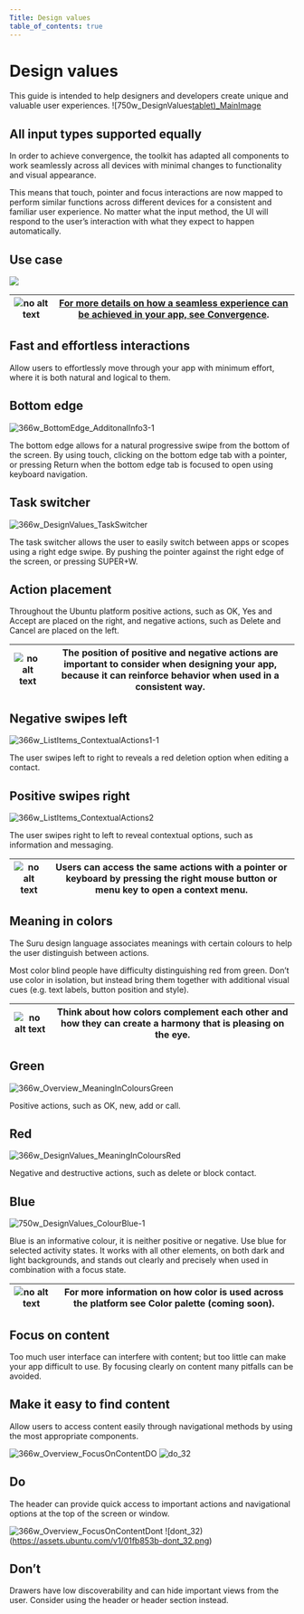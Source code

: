 ```yaml
---
Title: Design values
table_of_contents: true
---
```


# Design values

This guide is intended to help designers and developers create unique and valuable user experiences.
![750w_DesignValues[tablet)_MainImage](https://assets.ubuntu.com/v1/845ca032-750w_DesignValuestablet_MainImage.png)


## All input types supported equally

In order to achieve convergence, the toolkit has adapted all components to work seamlessly across all devices with minimal changes to functionality and visual appearance.

This means that touch, pointer and focus interactions are now mapped to perform similar functions across different devices for a consistent and familiar user experience. No matter what the input method, the UI will respond to the user’s interaction with what they expect to happen automatically.

## Use case

![](https://assets.ubuntu.com/v1/18e792e0-750w_Design_Values_AllInputEqualv2.png)

|![no alt text](https://assets.ubuntu.com/v1/75f60d24-link_external.png)|[For more details on how a seamless experience can be achieved in your app, see Convergence](convergence.md).|
|-----|-----|

## Fast and effortless interactions

Allow users to effortlessly move through your app with minimum effort, where it is both natural and logical to them.

## Bottom edge

![366w_BottomEdge_AdditonalInfo3-1](https://assets.ubuntu.com/v1/88771047-366w_BottomEdge_AdditonalInfo3-1.png)

The bottom edge allows for a natural progressive swipe from the bottom of the screen. By using touch, clicking on the bottom edge tab with a pointer, or pressing Return when the bottom edge tab is focused to open using keyboard navigation.

## Task switcher

![366w_DesignValues_TaskSwitcher](https://assets.ubuntu.com/v1/68f23e6f-366w_DesignValues_TaskSwitcher.png)

The task switcher allows the user to easily switch between apps or scopes using a right edge swipe. By pushing the pointer against the right edge of the screen, or pressing SUPER+W.

## Action placement

Throughout the Ubuntu platform positive actions, such as OK, Yes and Accept are placed on the right, and negative actions, such as Delete and Cancel are placed on the left.

|![no alt text](https://assets.ubuntu.com/v1/e9f11635-information-link.png)|The position of positive and negative actions are important to consider when designing your app, because it can reinforce behavior when used in a consistent way.|
|-----|-----|

## Negative swipes left

![366w_ListItems_ContextualActions1-1](https://assets.ubuntu.com/v1/115cb70d-366w_ListItems_ContextualActions1-2.png)

The user swipes left to right to reveals a red deletion option when editing a contact.

## Positive swipes right

![366w_ListItems_ContextualActions2](https://assets.ubuntu.com/v1/0238f83e-366w_ListItems_ContextualActions2.png)

The user swipes right to left to reveal contextual options, such as information and messaging.

|![no alt text](https://assets.ubuntu.com/v1/e9f11635-information-link.png)|Users can access the same actions with a pointer or keyboard by pressing the right mouse button or menu key to open a context menu.|
|-----|-----|

## Meaning in colors

The Suru design language associates meanings with certain colours to help the user distinguish between actions.

Most color blind people have difficulty distinguishing red from green. Don’t use color in isolation, but instead bring them together with additional visual cues (e.g. text labels, button position and style).

|![no alt text](https://assets.ubuntu.com/v1/e9f11635-information-link.png)|Think about how colors complement each other and how they can create a harmony that is pleasing on the eye.|
|-----|-----|

## Green
![366w_Overview_MeaningInColoursGreen](https://assets.ubuntu.com/v1/f553758c-366w_Overview_MeaningInColoursGreen.png)

Positive actions, such as OK, new, add or call.

## Red
![366w_DesignValues_MeaningInColoursRed](https://assets.ubuntu.com/v1/da5eed2d-366w_Overview_MeaningInColoursRed-1.png)

Negative and destructive actions, such as delete or block contact.

## Blue

![750w_DesignValues_ColourBlue-1](https://assets.ubuntu.com/v1/388006d3-750w_DesignValues_ColourBlue-1.png)

Blue is an informative colour, it is neither positive or negative. Use blue for selected activity states. It works with all other elements, on both dark and light backgrounds, and stands out clearly and precisely when used in combination with a focus state.

|![no alt text](https://assets.ubuntu.com/v1/75f60d24-link_external.png)|For more information on how color is used across the platform see Color palette (coming soon).|
|-----|-----|

## Focus on content

Too much user interface can interfere with content; but too little can make your app difficult to use. By focusing clearly on content many pitfalls can be avoided.

## Make it easy to find content

Allow users to access content easily through navigational methods by using the most appropriate components.

![366w_Overview_FocusOnContentDO](https://assets.ubuntu.com/v1/5ddfa12b-366w_Overview_FocusOnContentDO.png)
![do_32](https://assets.ubuntu.com/v1/74c13c17-do_32+%281%29.png)

## Do

The header can provide quick access to important actions and navigational options at the top of the screen or window.

![366w_Overview_FocusOnContentDont](https://assets.ubuntu.com/v1/791f58f8-366w_Overview_FocusOnContentDont.png)
![dont_32)(https://assets.ubuntu.com/v1/01fb853b-dont_32.png)

## Don’t

Drawers have low discoverability and can hide important views from the user. Consider using the header or header section instead.
